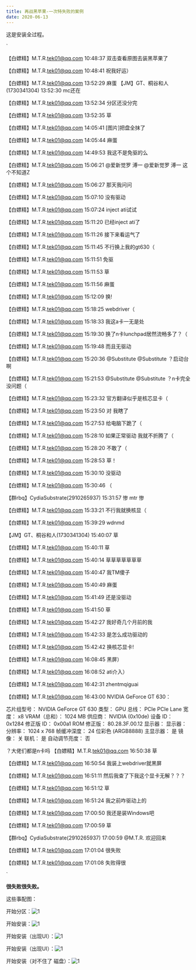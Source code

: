 ```yaml
---
title: 再战黑苹果-一次特失败的案例
date: 2020-06-13
---
```


这是安装全过程。

`

【白嫖精】M.T.R.<tek01@qq.com> 10:48:37
双击查看原图去装黑苹果了

【白嫖精】M.T.R.<tek01@qq.com> 10:48:41
祝我好运）

【白嫖精】M.T.R.<tek01@qq.com> 13:52:29
麻蛋
【JM】GT、桐谷和人(1730341304) 13:52:30
mc还在

【白嫖精】M.T.R.<tek01@qq.com> 13:52:34
分区还没分完

【白嫖精】M.T.R.<tek01@qq.com> 13:52:35
草

【白嫖精】M.T.R.<tek01@qq.com> 14:05:41
[图片]把盘全抹了

【白嫖精】M.T.R.<tek01@qq.com> 14:05:44
麻蛋

【白嫖精】M.T.R.<tek01@qq.com> 14:49:53
我这不是免驱的么

【白嫖精】M.T.R.<tek01@qq.com> 15:06:21
@爱新觉罗 溥一 @爱新觉罗 溥一 这个不知道Z

【白嫖精】M.T.R.<tek01@qq.com> 15:06:27
那天我问问

【白嫖精】M.T.R.<tek01@qq.com> 15:07:10
没有驱动

【白嫖精】M.T.R.<tek01@qq.com> 15:07:24
inject ati试试

【白嫖精】M.T.R.<tek01@qq.com> 15:11:20
已经inject ati了

【白嫖精】M.T.R.<tek01@qq.com> 15:11:26
接下来看运气了

【白嫖精】M.T.R.<tek01@qq.com> 15:11:45
不行换上我的gt630（

【白嫖精】M.T.R.<tek01@qq.com> 15:11:51
免驱

【白嫖精】M.T.R.<tek01@qq.com> 15:11:53
草

【白嫖精】M.T.R.<tek01@qq.com> 15:11:56
麻蛋

【白嫖精】M.T.R.<tek01@qq.com> 15:12:09
换!

【白嫖精】M.T.R.<tek01@qq.com> 15:18:25
webdriver（

【白嫖精】M.T.R.<tek01@qq.com> 15:18:33
我这a卡一无是处

【白嫖精】M.T.R.<tek01@qq.com> 15:19:30
换了n卡lunchpad居然流畅多了？（

【白嫖精】M.T.R.<tek01@qq.com> 15:19:48
而且无驱动

【白嫖精】M.T.R.<tek01@qq.com> 15:20:36
@Substitute @Substitute ？启动台啊

【白嫖精】M.T.R.<tek01@qq.com> 15:21:53
@Substitute @Substitute ？n卡完全没问题（

【白嫖精】M.T.R.<tek01@qq.com> 15:23:32
官方翻译似乎是核芯显卡（

【白嫖精】M.T.R.<tek01@qq.com> 15:23:50
对 我瞎了

【白嫖精】M.T.R.<tek01@qq.com> 15:27:53
给电脑下跪了（

【白嫖精】M.T.R.<tek01@qq.com> 15:28:10
如果正常驱动 我就不折腾了（

【白嫖精】M.T.R.<tek01@qq.com> 15:28:20
不敢了（

【白嫖精】M.T.R.<tek01@qq.com> 15:28:53
草！

【白嫖精】M.T.R.<tek01@qq.com> 15:30:10
没驱动

【白嫖精】M.T.R.<tek01@qq.com> 15:30:46
（

【群rbq】CydiaSubstrate(2910265937) 15:31:57
惨 mtr 惨

【白嫖精】M.T.R.<tek01@qq.com> 15:33:21
不行我就换核显（

【白嫖精】M.T.R.<tek01@qq.com> 15:39:29
wdnmd

【JM】GT、桐谷和人(1730341304) 15:40:07
草

【白嫖精】M.T.R.<tek01@qq.com> 15:40:11
草

【白嫖精】M.T.R.<tek01@qq.com> 15:40:14
草草草草草草草

【白嫖精】M.T.R.<tek01@qq.com> 15:40:47
我TM傻子

【白嫖精】M.T.R.<tek01@qq.com> 15:40:49
麻蛋

【白嫖精】M.T.R.<tek01@qq.com> 15:41:49
还是没驱动

【白嫖精】M.T.R.<tek01@qq.com> 15:41:50
草

【白嫖精】M.T.R.<tek01@qq.com> 15:42:27
我好奇几个月前的我

【白嫖精】M.T.R.<tek01@qq.com> 15:42:33
是怎么成功驱动的

【白嫖精】M.T.R.<tek01@qq.com> 15:42:42
换核芯显卡!

【白嫖精】M.T.R.<tek01@qq.com> 16:08:45
黑屏）

【白嫖精】M.T.R.<tek01@qq.com> 16:08:52
ati介入）

【白嫖精】M.T.R.<tek01@qq.com> 16:42:31
zhentmqiguai

【白嫖精】M.T.R.<tek01@qq.com> 16:43:00
NVIDIA GeForce GT 630：

  芯片组型号：	NVIDIA GeForce GT 630
  类型：	GPU
  总线：	PCIe
  PCIe Lane 宽度：	x8
  VRAM（总和）：	1024 MB
  供应商：	NVIDIA (0x10de)
  设备 ID：	0x1284
  修正版 ID：	0x00a1
  ROM 修正版：	80.28.3F.00.12
  显示器：
显示器：
  分辨率：	1024 x 768
  帧缓冲深度：	24 位彩色 (ARGB8888)
  主显示器：	是
  镜像：	关
  联机：	是
  自动调节亮度：	否


？大佬们都是n卡吗
【白嫖精】M.T.R.<tek01@qq.com> 16:50:38
草

【白嫖精】M.T.R.<tek01@qq.com> 16:50:54
我装上webdriver就黑屏

【白嫖精】M.T.R.<tek01@qq.com> 16:51:11
然后我查了下我这个显卡无解？？？

【白嫖精】M.T.R.<tek01@qq.com> 16:51:12
草

【白嫖精】M.T.R.<tek01@qq.com> 16:51:24
我之前咋驱动上的

【白嫖精】M.T.R.<tek01@qq.com> 17:00:50
我还是装Windows吧

【白嫖精】M.T.R.<tek01@qq.com> 17:00:59
草

【群rbq】CydiaSubstrate(2910265937) 17:00:59
@M.T.R. 欢迎回来

【白嫖精】M.T.R.<tek01@qq.com> 17:01:04
很失败

【白嫖精】M.T.R.<tek01@qq.com> 17:01:08
失败得很

`

**很失败很失败。**

这些事配图：

开始分区：![1](https://image0.cdn.mtrstatic.tk/hackintosh/pg.jpg)

开始安装：![1](https://image0.cdn.mtrstatic.tk/hackintosh/start1.jpg)

开始安装（出现UI）：![1](https://image0.cdn.mtrstatic.tk/hackintosh/start_ui.jpg)


开始安装（出现UI）：![1](https://image0.cdn.mtrstatic.tk/hackintosh/start_ui.jpg)

开始安装（对不住了 磁盘）：![1](https://image0.cdn.mtrstatic.tk/hackintosh/fuckDisk.jpg)